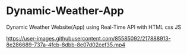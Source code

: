 # Dynamic-Weather-App
Dynamic Weather Website(App) using Real-Time API with HTML css JS 

https://user-images.githubusercontent.com/85585092/217888913-8e286689-737a-4fcb-8dbb-8e07d02cef35.mp4

